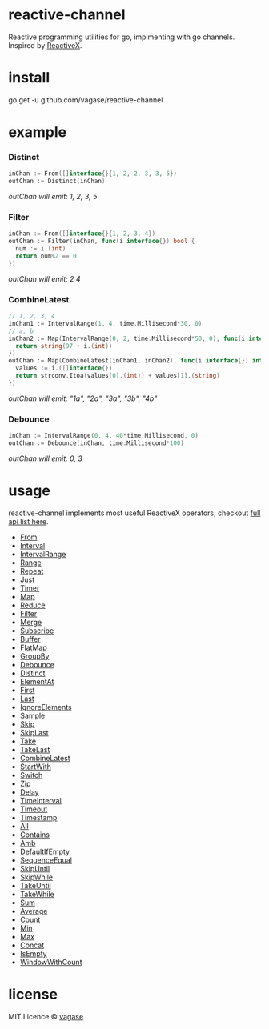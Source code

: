 # reactive-channel
Reactive programming utilities for go, implmenting with go channels. Inspired by [ReactiveX](http://reactivex.io).

# install
go get -u github.com/vagase/reactive-channel

# example
### Distinct
```go
inChan := From([]interface{}{1, 2, 2, 3, 3, 5})
outChan := Distinct(inChan)
```
*outChan will emit: 1, 2, 3, 5*
### Filter
```go
inChan := From([]interface{}{1, 2, 3, 4})
outChan := Filter(inChan, func(i interface{}) bool {
  num := i.(int)
  return num%2 == 0
})
```
*outChan will emit: 2 4*
### CombineLatest
```go
// 1, 2, 3, 4
inChan1 := IntervalRange(1, 4, time.Millisecond*30, 0)
// a, b
inChan2 := Map(IntervalRange(0, 2, time.Millisecond*50, 0), func(i interface{}) interface{} {
  return string(97 + i.(int))
})
outChan := Map(CombineLatest(inChan1, inChan2), func(i interface{}) interface{} {
  values := i.([]interface{})
  return strconv.Itoa(values[0].(int)) + values[1].(string)
})
```
*outChan will emit: "1a", "2a", "3a", "3b", "4b"*
### Debounce
```go
inChan := IntervalRange(0, 4, 40*time.Millisecond, 0)
outChan := Debounce(inChan, time.Millisecond*100)
```
*outChan will emit: 0, 3*
# usage 
reactive-channel implements most useful ReactiveX operators, checkout [full api list here](http://reactivex.io/documentation/operators.html#categorized).
* [From](http://reactivex.io/documentation/operators/from.html)
* [Interval](http://reactivex.io/documentation/operators/interval.html)
* [IntervalRange](http://reactivex.io/documentation/operators/range.html)
* [Range](http://reactivex.io/documentation/operators/range.html)
* [Repeat](http://reactivex.io/documentation/operators/repeat.html)
* [Just](http://reactivex.io/documentation/operators/just.html)
* [Timer](http://reactivex.io/documentation/operators/timer.html)
* [Map](http://reactivex.io/documentation/operators/map.html)
* [Reduce](http://reactivex.io/documentation/operators/reduce.html)
* [Filter](http://reactivex.io/documentation/operators/filter.html)
* [Merge](http://reactivex.io/documentation/operators/merge.html)
* [Subscribe](http://reactivex.io/documentation/operators/subscribe.html)
* [Buffer](http://reactivex.io/documentation/operators/buffer.html)
* [FlatMap](http://reactivex.io/documentation/operators/flatmap.html)
* [GroupBy](http://reactivex.io/documentation/operators/groupby.html)
* [Debounce](http://reactivex.io/documentation/operators/debounce.html)
* [Distinct](http://reactivex.io/documentation/operators/distinct.html)
* [ElementAt](http://reactivex.io/documentation/operators/elementat.html)
* [First](http://reactivex.io/documentation/operators/first.html)
* [Last](http://reactivex.io/documentation/operators/last.html)
* [IgnoreElements](http://reactivex.io/documentation/operators/ignoreelements.html)
* [Sample](http://reactivex.io/documentation/operators/sample.html)
* [Skip](http://reactivex.io/documentation/operators/skip.html)
* [SkipLast](http://reactivex.io/documentation/operators/skiplast.html)
* [Take](http://reactivex.io/documentation/operators/take.html)
* [TakeLast](http://reactivex.io/documentation/operators/takelast.html)
* [CombineLatest](http://reactivex.io/documentation/operators/combinelatest.html)
* [StartWith](http://reactivex.io/documentation/operators/startwith.html)
* [Switch](http://reactivex.io/documentation/operators/switch.html)
* [Zip](http://reactivex.io/documentation/operators/zip.html)
* [Delay](http://reactivex.io/documentation/operators/delay.html)
* [TimeInterval](http://reactivex.io/documentation/operators/timeinterval.html)
* [Timeout](http://reactivex.io/documentation/operators/timeout.html)
* [Timestamp](http://reactivex.io/documentation/operators/timestamp.html)
* [All](http://reactivex.io/documentation/operators/all.html)
* [Contains](http://reactivex.io/documentation/operators/contains.html)
* [Amb](http://reactivex.io/documentation/operators/amb.html)
* [DefaultIfEmpty](http://reactivex.io/documentation/operators/defaultifempty.html)
* [SequenceEqual](http://reactivex.io/documentation/operators/sequenceequal.html)
* [SkipUntil](http://reactivex.io/documentation/operators/skipuntil.html)
* [SkipWhile](http://reactivex.io/documentation/operators/skipwhile.html)
* [TakeUntil](http://reactivex.io/documentation/operators/takeuntil.html)
* [TakeWhile](http://reactivex.io/documentation/operators/takewhile.html)
* [Sum](http://reactivex.io/documentation/operators/sum.html)
* [Average](http://reactivex.io/documentation/operators/average.html)
* [Count](http://reactivex.io/documentation/operators/count.html)
* [Min](http://reactivex.io/documentation/operators/min.html)
* [Max](http://reactivex.io/documentation/operators/max.html)
* [Concat](http://reactivex.io/documentation/operators/concat.html)
* [IsEmpty](http://reactivex.io/documentation/operators/contains.html)
* [WindowWithCount](http://reactivex.io/documentation/operators/window.html)
# license
MIT Licence © [vagase](https://github.com/vagase)

